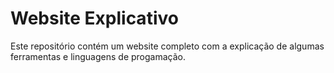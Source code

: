 # Website Explicativo
Este repositório contém um website completo com a explicação de algumas ferramentas e linguagens de progamação.